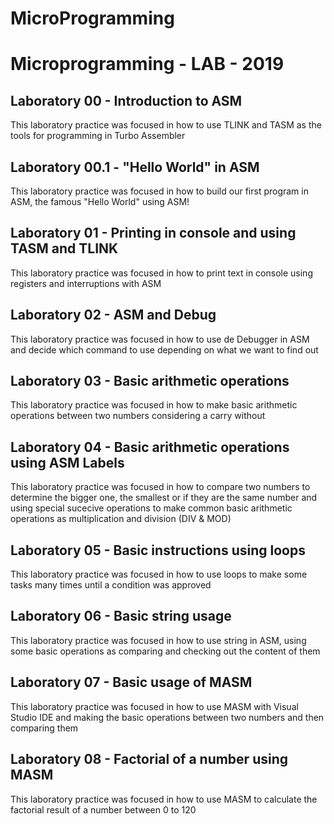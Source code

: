 # MicroProgramming
# Microprogramming - LAB - 2019

## Laboratory 00 - Introduction to ASM
This laboratory practice was focused in how to use TLINK and TASM
as the tools for programming in Turbo Assembler
## Laboratory 00.1 - "Hello World" in ASM
This laboratory practice was focused in how to build our first program
in ASM, the famous "Hello World" using ASM!
## Laboratory 01 - Printing in console and using TASM and TLINK
This laboratory practice was focused in how to print text in console
using registers and interruptions with ASM
## Laboratory 02 - ASM and Debug
This laboratory practice was focused in how to use de Debugger in ASM
and decide which command to use depending on what we want to find out
## Laboratory 03 - Basic arithmetic operations
This laboratory practice was focused in how to make basic arithmetic operations
between two numbers considering a carry without 
## Laboratory 04 - Basic arithmetic operations using ASM Labels
This laboratory practice was focused in how to compare two numbers to determine
the bigger one, the smallest or if they are the same number and using special sucecive operations
to make common basic arithmetic operations as multiplication and division (DIV & MOD)
## Laboratory 05 - Basic instructions using loops
This laboratory practice was focused in how to use loops to make some tasks many times until a condition was
approved
## Laboratory 06 - Basic string usage
This laboratory practice was focused in how to use string in ASM, using some basic operations as
comparing and checking out the content of them
## Laboratory 07 - Basic usage of MASM
This laboratory practice was focused in how to use MASM with Visual Studio IDE and making
the basic operations between two numbers and then comparing them
## Laboratory 08 - Factorial of a number using MASM
This laboratory practice was focused in how to use MASM to calculate the factorial result
of a number between 0 to 120